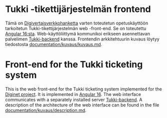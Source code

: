 # Tukki -tikettijärjestelmän frontend

Tämä on [Digivertaisverkkohanketta](http://interact.oulu.fi/site/digivertaisverkko) varten toteutetun opetuskäyttöön tarkoitetun Tukki-tikettijärjestelmän web -front-end. Se on toteutettu [Angular 16:sta](https://angular.io/). Web-käyttöliittymä kommunikoi erikseen asennettavan palvelimen [Tukki-backend](https://github.com/Digivertaisverkko/UKK-tiketit-backend) kanssa. Frontendin arkkitehtuurin kuvaus löytyy tiedostosta
[documentation/kuvaus/kuvaus.md](https://github.com/nkahe/Tukki-frontend/tree/main/documentation/kuvaus/kuvaus.md).


# Front-end for the Tukki ticketing system

This is the web front-end for the Tukki ticketing system implemented for the [Diginet project]((http://interact.oulu.fi/site/digivertaisverkko)). It is implemented in [Angular 16](https://angular.io/). The web interface communicates with a separately installed server [Tukki-backend](https://github.com/Digivertaisverkko/UKK-tiketit-backend). A description of the architecture of the web interface can be found in the file [documentation/kuvaus/description.md](https://github.com/nkahe/Tukki-frontend/tree/main/documentation/kuvaus/description.md).
